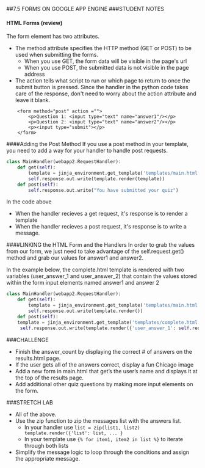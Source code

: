 ##7.5 FORMS ON GOOGLE APP ENGINE
###STUDENT NOTES
#### HTML Forms (review)

The form element has two attributes. 
* The method attribute specifies the HTTP method (GET or POST) to be used when submitting the forms. 
  * When you use GET, the form data will be visible in the page's url
  * When you use POST, the submitted data is not visible in the page address
* The action tells what script to run or which page to return to once the submit button is pressed. Since the handler in the python code takes care of the response, don't need to worry about the action attribute and leave it blank. 

```
	<form method="post" action ="">
		<p>Question 1: <input type="text" name="answer1"/></p>
		<p>Question 2: <input type="text" name="answer2"/></p>
		<p><input type="submit"></p>
	</form>
```


####Adding the  Post Method
If you use a post method in your template, you need to add a way for your handler to handle post requests.


```python
class MainHandler(webapp2.RequestHandler):
    def get(self):
    	template = jinja_environment.get_template('templates/main.html')
    	self.response.out.write(template.render(template))
    def post(self):
    	self.response.out.write("You have submitted your quiz")
```
In the code above
* When the handler recieves a get request, it's response is to render a template
* When the handler recieves a post request, it's response is to write a message. 

####LINKING the HTML Form and the Handlers
In order to grab the values from our form, we just need to take advantage of the self.request.get() method and grab our values for answer1 and answer2.

In the example below, the complete.html template is rendered with two variables (user_answer_1 and user_answer_2) that contain the values stored within the form input elements named answer1 and answer 2 

```python
class MainHandler(webapp2.RequestHandler):
    def get(self):
    	template = jinja_environment.get_template('templates/main.html')
    	self.response.out.write(template.render())
    def post(self):
    template = jinja_environment.get_template('templates/complete.html')
     self.response.out.write(template.render({'user_answer_1': self.request.get(answer1), 'user_answer_2': self.request.get(answer2)}))
```    		
###CHALLENGE
* Finish the answer_count by displaying the correct # of answers on the results.html page. 
* If the user gets all of the answers correct, display a fun Chicago image
* Add a new form in main.html that get’s the user’s name and displays it at the top of the results page.
* Add additional other quiz questions by making more input elements on  the form. 

###STRETCH LAB 
* All of the above. 
* Use the zip function to zip the messages list with the answers list.
  * In your handler use `list = zip(list1, list2) 
  template.render({'list': list, ... }`
  * In your template use
  `{% for item1, item2 in list %}`
  to iterate through both lists
* Simplify the message logic to loop through the conditions and assign the appropriate message. 
